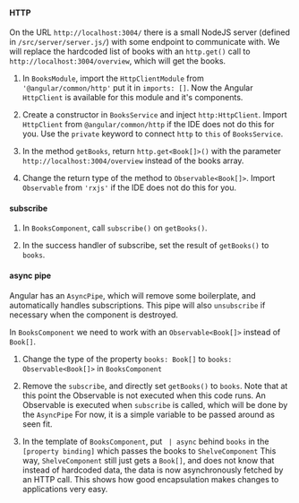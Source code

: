 #### HTTP
On the URL `http://localhost:3004/` there is a small NodeJS server (defined in `/src/server/server.js/`) with some endpoint to communicate with.
We will replace the hardcoded list of books with an `http.get()` call to `http://localhost:3004/overview`, which will get the books.
    
1. In `BooksModule`, import the `HttpClientModule` from `'@angular/common/http'` put it in `imports: []`.
    Now the Angular `HttpClient` is available for this module and it's components.
    
2. Create a constructor in `BooksService` and inject `http:HttpClient`. Import `HttpClient` from `@angular/common/http` if the IDE does not do this for you.
   Use the `private` keyword to connect `http` to `this` of `BooksService`.

3. In the method `getBooks`, return `http.get<Book[]>()` with the parameter `http://localhost:3004/overview` instead of the books array.

4. Change the return type of the method to `Observable<Book[]>`. Import `Observable` from `'rxjs'` if the IDE does not do this for you.

#### subscribe
1. In `BooksComponent`, call `subscribe()` on `getBooks()`.

2. In the success handler of subscribe, set the result of `getBooks()` to `books`.

#### async pipe

Angular has an `AsyncPipe`, which will remove some boilerplate, and automatically handles subscriptions.
This pipe will also `unsubscribe` if necessary when the component is destroyed.

In `BooksComponent` we need to work with an `Observable<Book[]>` instead of `Book[]`.

1. Change the type of the property `books: Book[]` to `books: Observable<Book[]>` in `BooksComponent`

2. Remove the `subscribe`, and directly set `getBooks()` to `books`. Note that at this point the Observable is not executed when this code runs.
  An Observable is executed when `subscribe` is called, which will be done by the `AsyncPipe` For now, it is a simple variable to be passed around as seen fit.

3. In the template of `BooksComponent`, put ` | async` behind `books` in the `[property binding]` which passes the books to `ShelveComponent`
    This way, `ShelveComponent` still just gets a `Book[]`, and does not know that instead of hardcoded data, the data is now asynchronously fetched by an HTTP call.
    This shows how good encapsulation makes changes to applications very easy.
